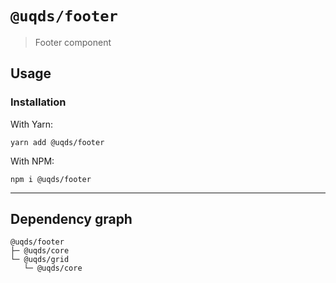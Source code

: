 # `@uqds/footer`

> Footer component

## Usage

### Installation

With Yarn:

```shell
yarn add @uqds/footer
```

With NPM:

```shell
npm i @uqds/footer
```

---

## Dependency graph

```shell
@uqds/footer
├─ @uqds/core
└─ @uqds/grid
   └─ @uqds/core
```
